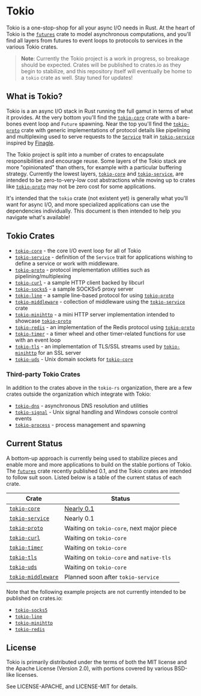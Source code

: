 # Tokio

Tokio is a one-stop-shop for all your async I/O needs in Rust. At the heart of
Tokio is the [`futures`] crate to model asynchronous computations, and you'll
find all layers from futures to event loops to protocols to services in the
various Tokio crates.

> **Note**: Currently the Tokio project is a work in progress, so breakage
>           should be expected. Crates will be published to crates.io as they
>           begin to stabilize, and this repository itself will eventually be
>           home to a `tokio` crate as well. Stay tuned for updates!

## What is Tokio?

Tokio is a an async I/O stack in Rust running the full gamut in terms of what it
provides. At the very bottom you'll find the [`tokio-core`] crate with a
bare-bones event loop and `Future` spawning. Near the top you'll find the
[`tokio-proto`] crate with generic implementations of protocol details like
pipelining and multiplexing used to serve requests to the [`Service`] trait in
[`tokio-service`] inspired by [Finagle].

[Finagle]: https://twitter.github.io/finagle/

The Tokio project is split into a number of crates to encapsulate
responsibilities and encourage reuse. Some layers of the Tokio stack are more
"opinionated" than others, for example with a particular buffering strategy.
Currently the lowest layers, [`tokio-core`] and [`tokio-service`], are intended
to be zero-to-very-low cost abstractions while moving up to crates like
[`tokio-proto`] may not be zero cost for some applications.

It's intended that the `tokio` crate (not existent yet) is generally what you'll
want for async I/O, and more specialized applications can use the dependencies
individually. This document is then intended to help you navigate what's
available!

## Tokio Crates

* [`tokio-core`] - the core I/O event loop for all of Tokio
* [`tokio-service`] - definition of the `Service` trait for applications wishing
  to define a service or work with middleware.
* [`tokio-proto`] - protocol implementation utilities such as
  pipelining/multiplexing
* [`tokio-curl`] - a sample HTTP client backed by libcurl
* [`tokio-socks5`] - a sample SOCKSv5 proxy server
* [`tokio-line`] - a sample line-based protocol for using [`tokio-proto`]
* [`tokio-middleware`] - collection of middleware using the [`tokio-service`] crate
* [`tokio-minihttp`] - a mini HTTP server implementation intended to showcase
  [`tokio-proto`]
* [`tokio-redis`] - an implementation of the Redis protocol using
  [`tokio-proto`]
* [`tokio-timer`] - a timer wheel and other timer-related functions for use with
  an event loop
* [`tokio-tls`] - an implementation of TLS/SSL streams used by
  [`tokio-minihttp`] for an SSL server
* [`tokio-uds`] - Unix domain sockets for [`tokio-core`]

### Third-party Tokio Crates

In addition to the crates above in the `tokio-rs` organization, there are a few
crates outside the organization which integrate with Tokio:

* [`tokio-dns`] - asynchronous DNS resolution and utilities
* [`tokio-signal`] - Unix signal handling and Windows console control events
* [`tokio-process`] - process management and spawning

## Current Status

A bottom-up approach is currently being used to stabilize pieces and enable more
and more applications to build on the stable portions of Tokio. The [`futures`]
crate recently published 0.1, and the Tokio crates are intended to follow suit
soon. Listed below is a table of the current status of each crate.

|  Crate               |   Status |
|----------------------|----------|
| [`tokio-core`]       | [Nearly 0.1](https://github.com/tokio-rs/tokio-core/milestone/1) |
| [`tokio-service`]    | Nearly 0.1 |
| [`tokio-proto`]      | Waiting on `tokio-core`, next major piece |
| [`tokio-curl`]       | Waiting on `tokio-core` |
| [`tokio-timer`]      | Waiting on `tokio-core` |
| [`tokio-tls`]        | Waiting on `tokio-core` and `native-tls` |
| [`tokio-uds`]        | Waiting on `tokio-core` |
| [`tokio-middleware`] | Planned soon after `tokio-service` |

Note that the following example projects are not currently intended to be
published on crates.io:

* [`tokio-socks5`]
* [`tokio-line`]
* [`tokio-minihttp`]
* [`tokio-redis`]

## License

Tokio is primarily distributed under the terms of both the MIT license
and the Apache License (Version 2.0), with portions covered by various
BSD-like licenses.

See LICENSE-APACHE, and LICENSE-MIT for details.

[`tokio-core`]: https://github.com/tokio-rs/tokio-core
[`tokio-curl`]: https://github.com/tokio-rs/tokio-curl
[`tokio-dns`]: https://github.com/sbstp/tokio-dns
[`tokio-line`]: https://github.com/tokio-rs/tokio-line
[`tokio-middleware`]: https://github.com/tokio-rs/tokio-middleware
[`tokio-minihttp`]: https://github.com/tokio-rs/tokio-minihttp
[`tokio-process`]: https://github.com/alexcrichton/tokio-process
[`tokio-proto`]: https://github.com/tokio-rs/tokio-proto
[`tokio-redis`]: https://github.com/tokio-rs/tokio-redis
[`tokio-service`]: https://github.com/tokio-rs/tokio-service
[`tokio-signal`]: https://github.com/alexcrichton/tokio-signal
[`tokio-socks5`]: https://github.com/tokio-rs/tokio-socks5
[`tokio-timer`]: https://github.com/tokio-rs/tokio-timer
[`tokio-tls`]: https://github.com/tokio-rs/tokio-tls
[`tokio-uds`]: https://github.com/tokio-rs/tokio-uds
[`futures`]: https://github.com/alexcrichton/futures-rs
[`native-tls`]: https://github.com/sfackler/rust-native-tls
[`Service`]: https://tokio-rs.github.io/tokio-service/tokio_service/trait.Service.html
